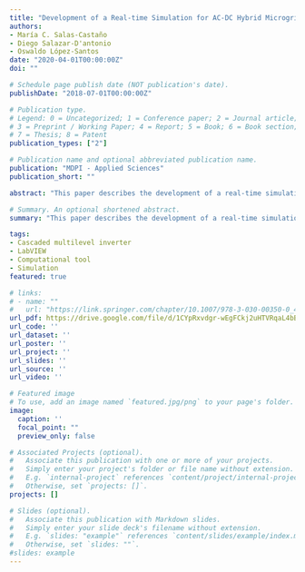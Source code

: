 ```yaml
---
title: "Development of a Real-time Simulation for AC-DC Hybrid Microgrids"
authors:
- María C. Salas-Castaño
- Diego Salazar-D'antonio
- Oswaldo López-Santos
date: "2020-04-01T00:00:00Z"
doi: ""

# Schedule page publish date (NOT publication's date).
publishDate: "2018-07-01T00:00:00Z"

# Publication type.
# Legend: 0 = Uncategorized; 1 = Conference paper; 2 = Journal article;
# 3 = Preprint / Working Paper; 4 = Report; 5 = Book; 6 = Book section;
# 7 = Thesis; 8 = Patent
publication_types: ["2"]

# Publication name and optional abbreviated publication name.
publication: "MDPI - Applied Sciences"
publication_short: ""

abstract: "This paper describes the development of a real-time simulation platform able to analyze the behavior of an AC-DC hybrid microgrid in face of different generation-consumption scenarios and using different kind of control systems. The proposed tool is a multiple-input multiple-output (MIMO) control plant assembled using building blocks which contain simplified models of photovoltaic (PV) modules, wind turbines (WT), battery arrays (energy storage units, ESU), and different types of DC and AC loads. The variable used as output of these blocks is the power which is the main innovative feature of the simulation. By defining a generation profile, PV and WT are modeled taking into account the environmental conditions and the efficiency of the maximum power point tracking (MPPT) algorithms. ESUs are modeled from the intrinsic characteristics of the batteries considering constant-current-constant-voltage charge and using the standard State of Charge (SoC) approach to compute autonomy. To define a consumption profile, DC loads are modeled as constant resistive (CRL), constant-current (CCL) and constant-power (CPL) loads, whereas the AC loads are modeled by means of their active power. Unidirectional and bidirectional power conversion stages are modeled using an efficiency profile which can be obtained from experiments with the real converters. The control of the microgrid is accomplished through the power extracted or transferred by these converters. In order to validate the accuracy of the simulation platform and its potentiality, a distributed control is proposed to perform the corresponding tests obtaining the presented results. As it is demonstrated, the developed platform is powerful for the study of control techniques and power management strategies for real hybrid microgrids."

# Summary. An optional shortened abstract.
summary: "This paper describes the development of a real-time simulation platform able to analyze the behavior of an AC-DC hybrid microgrid in face of different generation-consumption scenarios and using different kind of control systems. The proposed tool is a multiple-input multiple-output (MIMO) control plant assembled using building blocks which contain simplified models of photovoltaic (PV) modules, wind turbines (WT), battery arrays (energy storage units, ESU), and different types of DC and AC loads. The variable used as output of these blocks is the power which is the main innovative feature of the simulation. By defining a generation profile, PV and WT are modeled taking into account the environmental conditions and the efficiency of the maximum power point tracking (MPPT) algorithms. ESUs are modeled from the intrinsic characteristics of the batteries considering constant-current-constant-voltage charge and using the standard State of Charge (SoC) approach to compute autonomy. To define a consumption profile, DC loads are modeled as constant resistive (CRL), constant-current (CCL) and constant-power (CPL) loads, whereas the AC loads are modeled by means of their active power. Unidirectional and bidirectional power conversion stages are modeled using an efficiency profile which can be obtained from experiments with the real converters. The control of the microgrid is accomplished through the power extracted or transferred by these converters. In order to validate the accuracy of the simulation platform and its potentiality, a distributed control is proposed to perform the corresponding tests obtaining the presented results. As it is demonstrated, the developed platform is powerful for the study of control techniques and power management strategies for real hybrid microgrids."

tags:
- Cascaded multilevel inverter
- LabVIEW
- Computational tool
- Simulation
featured: true

# links:
# - name: ""
#   url: "https://link.springer.com/chapter/10.1007/978-3-030-00350-0_42"
url_pdf: https://drive.google.com/file/d/1CYpRxvdgr-wEgFCkj2uHTVRqaL4bBc9v/view?usp=sharing
url_code: ''
url_dataset: ''
url_poster: ''
url_project: ''
url_slides: ''
url_source: ''
url_video: ''

# Featured image
# To use, add an image named `featured.jpg/png` to your page's folder. 
image: 
  caption: ''
  focal_point: ""
  preview_only: false

# Associated Projects (optional).
#   Associate this publication with one or more of your projects.
#   Simply enter your project's folder or file name without extension.
#   E.g. `internal-project` references `content/project/internal-project/index.md`.
#   Otherwise, set `projects: []`.
projects: []

# Slides (optional).
#   Associate this publication with Markdown slides.
#   Simply enter your slide deck's filename without extension.
#   E.g. `slides: "example"` references `content/slides/example/index.md`.
#   Otherwise, set `slides: ""`.
#slides: example
---
```


